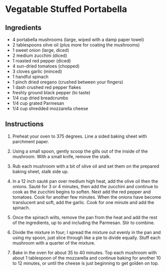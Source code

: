 # Vegatable Stuffed Portabella

## Ingredients

- 4 portabella mushrooms (large, wiped with a damp paper towel)
- 2 tablespoons olive oil (plus more for coating the mushrooms)
- 1 sweet onion (large, diced)
- 2 medium zucchini (diced)
- 1 roasted red pepper (diced)
- 4 sun-dried tomatoes (chopped)
- 3 cloves garlic (minced)
- 1 handful spinach
- 1 pinch dried oregano (crushed between your fingers)
- 1 dash crushed red pepper flakes
- freshly ground black pepper (to taste)
- 1/4 cup dried breadcrumbs
- 1/4 cup grated Parmesan
- 1/4 cup shredded mozzarella cheese

## Instructions

1. Preheat your oven to 375 degrees. Line a sided baking sheet with parchment paper.

2. Using a small spoon, gently scoop the gills out of the inside of the mushroom. With a small knife, remove the stalk.

3. Rub each mushroom with a bit of olive oil and set them on the prepared baking sheet, stalk side up.

4. In a 12 inch sauté pan over medium high heat, add the olive oil then the onions. Sauté for 3 or 4 minutes, then add the zucchini and continue to cook as the zucchini begins to soften. Next add the red pepper and tomatoes. Cook for another few minutes. When the onions have become translucent and soft, add the garlic. Cook for one minute and add the spinach.

5. Once the spinach wilts, remove the pan from the heat and add the rest of the ingredients, up to and including the Parmesan. Stir to combine.

6. Divide the mixture in four; I spread the mixture out evenly in the pan and using my spoon, just slice through like a pie to divide equally. Stuff each mushroom with a quarter of the mixture.

7. Bake in the oven for about 35 to 40 minutes. Top each mushroom with about 1 tablespoon of the mozzarella and continue baking for another 10 to 12 minutes, or until the cheese is just beginning to get golden on top.
